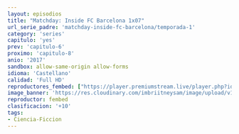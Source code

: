 ```yaml
---
layout: episodios
title: "Matchday: Inside FC Barcelona 1x07"
url_serie_padre: 'matchday-inside-fc-barcelona/temporada-1'
category: 'series'
capitulo: 'yes'
prev: 'capitulo-6'
proximo: 'capitulo-8'
anio: '2017'
sandbox: allow-same-origin allow-forms
idioma: 'Castellano'
calidad: 'Full HD'
reproductores_fembed: ["https://player.premiumstream.live/player.php?id=NTMz&sub=https://sub.cuevana2.io/vtt-sub/sub7/Matchday-Inside.FC.Barcelona.S01E07.vtt","Castellano","https://feurl.com/v/z47leuj2p4pnr4-","Castellano"]
image_banner: 'https://res.cloudinary.com/imbriitneysam/image/upload/v1546556402/gods-banner-min.jpg'
reproductor: fembed
clasificacion: '+10'
tags:
- Ciencia-Ficcion
---
```












